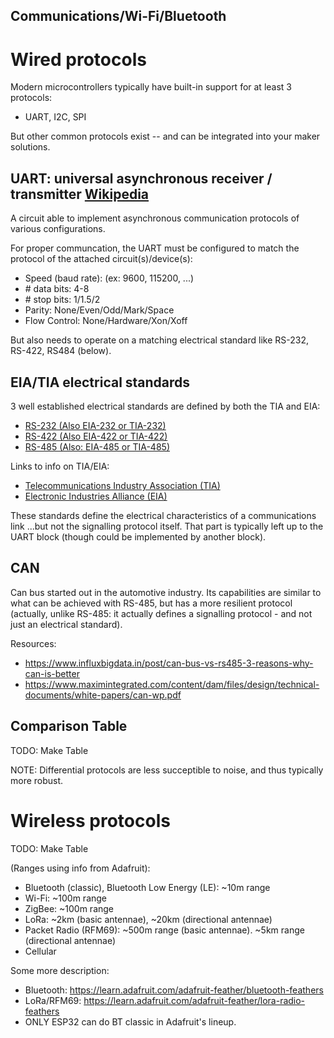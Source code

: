 <!-- Reference-style links to make tables & lists more readable -->
[UART-Wiki]: <https://en.wikipedia.org/wiki/Universal_asynchronous_receiver-transmitter>

## Communications/Wi-Fi/Bluetooth

# Wired protocols
<!----------------------------------------------------------------------------->
Modern microcontrollers typically have built-in support for at least 3 protocols:
- UART, I2C, SPI

But other common protocols exist -- and can be integrated into your maker solutions.

## UART: universal asynchronous receiver / transmitter [Wikipedia][UART-Wiki]
A circuit able to implement asynchronous communication protocols of various
configurations.

For proper communcation, the UART must be configured to match the protocol of the
attached circuit(s)/device(s):
- Speed (baud rate): (ex: 9600, 115200, ...)
- \# data bits: 4-8
- \# stop bits: 1/1.5/2
- Parity: None/Even/Odd/Mark/Space
- Flow Control: None/Hardware/Xon/Xoff

But also needs to operate on a matching electrical standard like RS-232, RS-422, RS484 (below).

<a name="EIA_TIA_standards"></a>
## EIA/TIA electrical standards
3 well established electrical standards are defined by both the TIA and EIA:
- [RS-232 (Also EIA-232 or TIA-232)](https://en.wikipedia.org/wiki/RS-232)
- [RS-422 (Also EIA-422 or TIA-422)](https://en.wikipedia.org/wiki/RS-422)
- [RS-485 (Also: EIA-485 or TIA-485)](https://en.wikipedia.org/wiki/RS-485)

Links to info on TIA/EIA:
- [Telecommunications Industry Association (TIA)](https://en.wikipedia.org/wiki/Telecommunications_Industry_Association)
- [Electronic Industries Alliance (EIA)](https://en.wikipedia.org/wiki/Electronic_Industries_Alliance)

These standards define the electrical characteristics of a communications link
...but not the signalling protocol itself. That part is typically left up to
the UART block (though could be implemented by another block).

## CAN
Can bus started out in the automotive industry. Its capabilities are similar
to what can be achieved with RS-485, but has a more resilient protocol
(actually, unlike RS-485: it actually defines a signalling protocol - and not
just an electrical standard).

Resources:
- <https://www.influxbigdata.in/post/can-bus-vs-rs485-3-reasons-why-can-is-better>
- <https://www.maximintegrated.com/content/dam/files/design/technical-documents/white-papers/can-wp.pdf>

## Comparison Table
TODO: Make Table

NOTE: Differential protocols are less succeptible to noise, and thus typically
more robust.


# Wireless protocols
<!----------------------------------------------------------------------------->
TODO: Make Table

(Ranges using info from Adafruit):
- Bluetooth (classic), Bluetooth Low Energy (LE): ~10m range
- Wi-Fi: ~100m range
- ZigBee: ~100m range
- LoRa: ~2km (basic antennae), ~20km (directional antennae)
- Packet Radio (RFM69): ~500m range (basic antennae). ~5km range (directional antennae)
- Cellular

Some more description:
- Bluetooth: <https://learn.adafruit.com/adafruit-feather/bluetooth-feathers>
- LoRa/RFM69: <https://learn.adafruit.com/adafruit-feather/lora-radio-feathers>
- ONLY ESP32 can do BT classic in Adafruit's lineup.